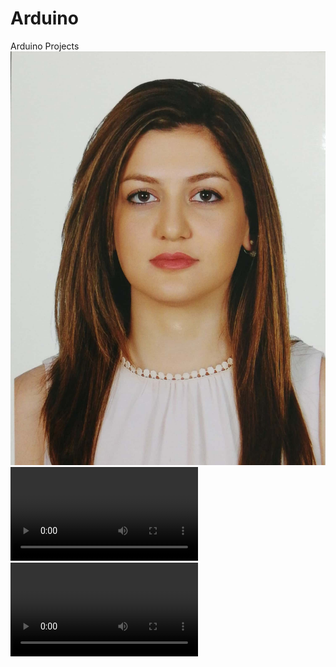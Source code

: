 # Arduino
Arduino Projects  
![photo](https://github.com/Sonia-Shabani/Arduino/blob/main/Docs/photo.jpg) 
![video](https://github.com/Sonia-Shabani/Arduino/blob/main/Docs/dimmable_LED_video.mp4)  
![LED](https://github.com/Sonia-Shabani/Arduino/blob/main/Docs/led.mp4)


